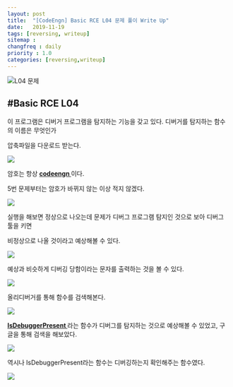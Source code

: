 ```yaml
---
layout: post
title:  "[CodeEngn] Basic RCE L04 문제 풀이 Write Up"
date:   2019-11-19
tags: [reversing, writeup]
sitemap :
changfreq : daily
priority : 1.0
categories: [reversing,writeup]
---
```


![L04 문제](https://img1.daumcdn.net/thumb/R1280x0/?scode=mtistory2&fname=https%3A%2F%2Fk.kakaocdn.net%2Fdn%2Frg3vp%2FbtqzS0dYUan%2FPPlw3n3CzVEmw1F4SrQCik%2Fimg.png)

#Basic RCE L04
---
이 프로그램은 디버거 프로그램을 탐지하는 기능을 갖고 있다. 디버거를 탐지하는 함수의 이름은 무엇인가

압축파일을 다운로드 받는다.

![](https://img1.daumcdn.net/thumb/R1280x0/?scode=mtistory2&fname=https%3A%2F%2Fk.kakaocdn.net%2Fdn%2FyoF8D%2FbtqzR2QSkci%2FDTBJaukzEyX63p8XrVwuh1%2Fimg.png)

암호는 항상 <b><u>codeengn </u></b>이다.

5번 문제부터는 암호가 바뀌지 않는 이상 적지 않겠다.

![](https://img1.daumcdn.net/thumb/R1280x0/?scode=mtistory2&fname=https%3A%2F%2Fk.kakaocdn.net%2Fdn%2FcGpi9z%2FbtqzQtPsm6h%2Furf7qKUYMJz3axEFz83SA1%2Fimg.png)

실행을 해보면 정상으로 나오는데 문제가 디버그 프로그램 탐지인 것으로 보아 디버그 툴을 키면

비정상으로 나올 것이라고 예상해볼 수 있다.

![](https://img1.daumcdn.net/thumb/R1280x0/?scode=mtistory2&fname=https%3A%2F%2Fk.kakaocdn.net%2Fdn%2FzIxI2%2FbtqzT5MB2qS%2FhVXUJZvkwxLcwdsAu99l6K%2Fimg.png)

예상과 비슷하게 디버깅 당함이라는 문자를 출력하는 것을 볼 수 있다.

![](https://img1.daumcdn.net/thumb/R1280x0/?scode=mtistory2&fname=https%3A%2F%2Fk.kakaocdn.net%2Fdn%2FbJyWVL%2FbtqzSOY62aw%2FVdST4SoXdkouzsG15svAkk%2Fimg.png)

올리디버거를 통해 함수를 검색해본다.

![](https://img1.daumcdn.net/thumb/R1280x0/?scode=mtistory2&fname=https%3A%2F%2Fk.kakaocdn.net%2Fdn%2FkGqRa%2FbtqzT6LwnZC%2FX9CVEtJZhdb4sMeF2a8rM0%2Fimg.png)

<b><u>IsDebuggerPresent </u></b>라는 함수가 디버그를 탐지하는 것으로 예상해볼 수 있었고, 구글을 통해 검색을 해보았다.

![](https://img1.daumcdn.net/thumb/R1280x0/?scode=mtistory2&fname=https%3A%2F%2Fk.kakaocdn.net%2Fdn%2FbRkNWq%2FbtqzTD3SNZT%2FBJSYwFqcTpHShJ9pj8MGNk%2Fimg.png)

역시나 IsDebuggerPresent라는 함수는 디버깅하는지 확인해주는 함수였다.

![](https://img1.daumcdn.net/thumb/R1280x0/?scode=mtistory2&fname=https%3A%2F%2Fk.kakaocdn.net%2Fdn%2FK766H%2FbtqzQ8D00Qz%2F32VnxLXSx6jzeK3UrgYIlk%2Fimg.png)
